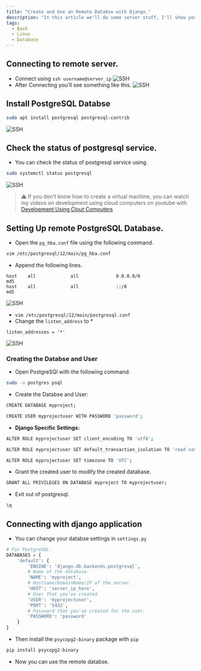 ```yaml
---
title: "Create and Use an Remote Databse with Django."
description: "In this article we'll do some server stuff, I'll show you how you create a remote postgresql instance on a virtual machine and connect with your django project."
tags: 
  - Bash
  - Linux
  - Database
---
```


## Connecting to remote server.
- Connect using `ssh username@server_ip`
![SSH](/remote-db/1.png)
- After Connecting you'll see something like this.
![SSH](/remote-db/2.png)

## Install PostgreSQL Databse
```bash
sudo apt install postgresql postgresql-contrib
```
![SSH](/remote-db/3.png)

## Check the status of postgresql service.
- You can check the status of postgresql service using.
```bash
sudo systemctl status postgresql
```
![SSH](/remote-db/4.png)


> ⚠️ If you don't know how to create a virtual machine, you
> can watch my videos on development using cloud computers on 
> youtube with [Development Using Clout Computers](https://www.youtube.com/watch?v=mVZfD1PPdM0&list=PLNbhERfMxgvFVUfwNZfV_ss8jB7-7Kc9c)


## Setting Up remote PostgreSQL Database.
- Open the `pg_hba.conf` file using the following command.
```bash
vim /etc/postgresql/12/main/pg_hba.conf
```
- Append the following lines.
```
host    all             all              0.0.0.0/0                       md5
host    all             all              ::/0                            md5
```
![SSH](/remote-db/5.png)

- `vim /etc/postgresql/12/main/postgresql.conf`
- Change the `listen_address` to *
```
listen_addresses = '*'
```
![SSH](/remote-db/6.png)

### Creating the Databse and User
- Open PostgreSQl with the following command.
```bash
sudo -u postgres psql
```
- Create the Databse and User:
```bash
CREATE DATABASE myproject;
```
```bash
CREATE USER myprojectuser WITH PASSWORD 'password';
```
- **Django Specific Settings:**
```bash
ALTER ROLE myprojectuser SET client_encoding TO 'utf8';
```

```bash
ALTER ROLE myprojectuser SET default_transaction_isolation TO 'read committed';
```

```bash
ALTER ROLE myprojectuser SET timezone TO 'UTC';
```
- Grant the created user to modify the created database.

```bash
GRANT ALL PRIVILEGES ON DATABASE myproject TO myprojectuser;
```
- Exit out of postgresql.

```bash
\q
```

## Connecting with django application
- You can change your databse settings in `settings.py`
```python
# For PostgreSQL
DATABASES = {
    'default': {
        'ENGINE': 'django.db.backends.postgresql',
        # Name of the database.
        'NAME': 'myproject',
        # Hostname/DomainName/IP of the server.
        'HOST': 'server_ip_here',
        # User That you've created
        'USER': 'myprojectuser',
        'PORT': '5432',
        # Password that you've created for the user.
        'PASSWORD': 'password'
    }
}
```
- Then install the `psycopg2-binary` package with `pip`
```bash
pip install psycopg2-binary
```
- Now you can use the remote databse.